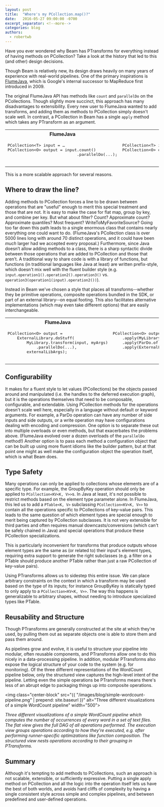 ```yaml
---
layout: post
title:  "Where's my PCollection.map()?"
date:   2016-05-27 09:00:00 -0700
excerpt_separator: <!--more-->
categories: blog
authors:
  - robertwb
---
```

Have you ever wondered why Beam has PTransforms for everything instead of having methods on PCollection? Take a look at the history that led to this (and other) design decisions.

<!--more-->

Though Beam is relatively new, its design draws heavily on many years of
experience with real-world pipelines. One of the primary inspirations is
[FlumeJava](https://ai.google/research/pubs/pub35650), which is Google's
internal successor to MapReduce first introduced in 2009.

The original FlumeJava API has methods like `count` and `parallelDo` on the PCollections. Though slightly more succinct, this approach has many disadvantages to extensibility. Every new user to FlumeJava wanted to add transforms, and adding them as methods to PCollection simply doesn't scale well. In contrast, a PCollection in Beam has a single `apply` method which takes any PTransform as an argument.

<table class="table">
  <tr>
    <th>FlumeJava</th>
    <th>Beam</th>
  </tr>
  <tr>
    <td><pre>
PCollection&lt;T&gt; input = …
PCollection&lt;O&gt; output = input.count()
                             .parallelDo(...);
    </pre></td>
    <td><pre>
PCollection&lt;T&gt; input = …
PCollection&lt;O&gt; output = input.apply(Count.perElement())
                             .apply(ParDo.of(...));
    </pre></td>
  </tr>
</table>

This is a more scalable approach for several reasons.

## Where to draw the line?
Adding methods to PCollection forces a line to be drawn between operations that are "useful" enough to merit this special treatment and those that are not. It is easy to make the case for flat map, group by key, and combine per key. But what about filter? Count? Approximate count? Approximate quantiles? Most frequent? WriteToMyFavoriteSource? Going too far down this path leads to a single enormous class that contains nearly everything one could want to do. (FlumeJava's PCollection class is over 5000 lines long with around 70 distinct operations, and it could have been *much* larger had we accepted every proposal.) Furthermore, since Java doesn’t allow adding methods to a class, there is a sharp syntactic divide between those operations that are added to PCollection and those that aren’t. A traditional way to share code is with a library of functions, but functions (in traditional languages like Java at least) are written prefix-style, which doesn't mix well with the fluent builder style (e.g. `input.operation1().operation2().operation3()` vs. `operation3(operation1(input).operation2())`).

Instead in Beam we've chosen a style that places all transforms--whether they be primitive operations, composite operations bundled in the SDK, or part of an external library--on equal footing. This also facilitates alternative implementations (which may even take different options) that are easily interchangeable.

<table class="table">
  <tr>
    <th>FlumeJava</th>
    <th>Beam</th>
  </tr>
  <tr>
    <td><pre>
PCollection&lt;O&gt; output =
    ExternalLibrary.doStuff(
        MyLibrary.transform(input, myArgs)
            .parallelDo(...),
        externalLibArgs);
    </pre></td>
    <td><pre>
PCollection&lt;O&gt; output = input
    .apply(MyLibrary.transform(myArgs))
    .apply(ParDo.of(...))
    .apply(ExternalLibrary.doStuff(externalLibArgs));
    &nbsp;
    </pre></td>
  </tr>
</table>

## Configurability
It makes for a fluent style to let values (PCollections) be the objects passed around and manipulated (i.e. the handles to the deferred execution graph), but it is the operations themselves that need to be composable, configurable, and extendable. Using PCollection methods for the operations doesn't scale well here, especially in a language without default or keyword arguments. For example, a ParDo operation can have any number of side inputs and side outputs, or a write operation may have configurations dealing with encoding and compression. One option is to separate these out into multiple overloads or even methods, but that exacerbates the problems above. (FlumeJava evolved over a dozen overloads of the `parallelDo` method!) Another option is to pass each method a configuration object that can be built up using more fluent idioms like the builder pattern, but at that point one might as well make the configuration object the operation itself, which is what Beam does.

## Type Safety
Many operations can only be applied to collections whose elements are of a specific type. For example, the GroupByKey operation should only be applied to `PCollection<KV<K, V>>`s. In Java at least, it's not possible to restrict methods based on the element type parameter alone. In FlumeJava, this led us to add a `PTable<K, V>` subclassing `PCollection<KV<K, V>>` to contain all the operations specific to PCollections of key-value pairs. This leads to the same question of which element types are special enough to merit being captured by PCollection subclasses. It is not very extensible for third parties and often requires manual downcasts/conversions (which can't be safely chained in Java) and special operations that produce these PCollection specializations.

This is particularly inconvenient for transforms that produce outputs whose element types are the same as (or related to) their input's element types, requiring extra support to generate the right subclasses (e.g. a filter on a PTable should produce another PTable rather than just a raw PCollection of key-value pairs).

Using PTransforms allows us to sidestep this entire issue. We can place arbitrary constraints on the context in which a transform may be used based on the type of its inputs; for instance GroupByKey is statically typed to only apply to a `PCollection<KV<K, V>>`. The way this happens is generalizable to arbitrary shapes, without needing to introduce specialized types like PTable.

## Reusability and Structure
Though PTransforms are generally constructed at the site at which they're used, by pulling them out as separate objects one is able to store them and pass them around.

As pipelines grow and evolve, it is useful to structure your pipeline into modular, often reusable components, and PTransforms allow one to do this nicely in a data-processing pipeline. In addition, modular PTransforms also expose the logical structure of your code to the system (e.g. for monitoring). Of the three different representations of the WordCount pipeline below, only the structured view captures the high-level intent of the pipeline. Letting even the simple operations be PTransforms means there's less of an abrupt edge to packaging things up into composite operations.

<img class="center-block" src="{{ "/images/blog/simple-wordcount-pipeline.png" | prepend: site.baseurl }}" alt="Three different visualizations of a simple WordCount pipeline" width="500">

<div class="text-center">
<i>Three different visualizations of a simple WordCount pipeline which computes the number of occurrences of every word in a set of text files. The flat view gives the full DAG of all operations performed. The execution view groups operations according to how they're executed, e.g. after performing runner-specific optimizations like function composition. The structured view nests operations according to their grouping in PTransforms.</i>
</div>

## Summary
Although it's tempting to add methods to PCollections, such an approach is not scalable, extensible, or sufficiently expressive. Putting a single apply method on PCollection and all the logic into the operation itself lets us have the best of both worlds, and avoids hard cliffs of complexity by having a single consistent style across simple and complex pipelines, and between predefined and user-defined operations.
